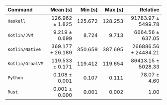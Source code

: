 | Command | Mean [s] | Min [s] | Max [s] | Relative |
|:---|---:|---:|---:|---:|
| `Haskell` | 126.962 ± 1.825 | 125.672 | 128.253 | 91783.97 ± 5499.78 |
| `Kotlin/JVM` | 9.219 ± 0.699 | 8.724 | 9.713 | 6664.56 ± 637.05 |
| `Kotlin/Native` | 369.177 ± 26.189 | 350.659 | 387.695 | 266886.56 ± 24484.21 |
| `Kotlin/GraalVM` | 119.533 ± 0.171 | 119.412 | 119.654 | 86413.15 ± 5028.33 |
| `Python` | 0.108 ± 0.001 | 0.107 | 0.111 | 78.07 ± 4.60 |
| `Rust` | 0.001 ± 0.000 | 0.001 | 0.002 | 1.00 |
